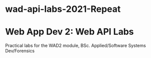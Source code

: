 # wad-api-labs-2021-Repeat

# Web App Dev 2: Web API Labs

Practical labs for the WAD2 module, BSc. Applied/Software Systems Dev/Forensics
